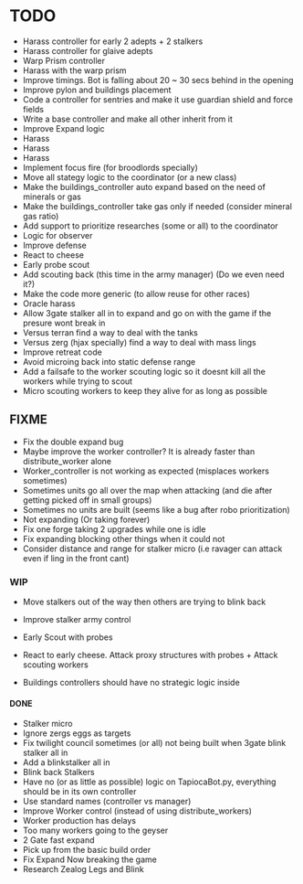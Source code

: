 # TODO

- Harass controller for early 2 adepts + 2 stalkers
- Harass controller for glaive adepts
- Warp Prism controller
- Harass with the warp prism
- Improve timings. Bot is falling about 20 ~ 30 secs behind in the opening
- Improve pylon and buildings placement
- Code a controller for sentries and make it use guardian shield and force fields
- Write a base controller and make all other inherit from it
- Improve Expand logic
- Harass
- Harass
- Harass
- Implement focus fire (for broodlords specially)
- Move all stategy logic to the coordinator (or a new class)
- Make the buildings_controller auto expand based on the need of minerals or gas
- Make the buildings_controller take gas only if needed (consider mineral gas ratio)
- Add support to prioritize researches (some or all) to the coordinator
- Logic for observer
- Improve defense
- React to cheese
- Early probe scout
- Add scouting back (this time in the army manager) (Do we even need it?)
- Make the code more generic (to allow reuse for other races)
- Oracle harass
- Allow 3gate stalker all in to expand and go on with the game if the presure wont break in
- Versus terran find a way to deal with the tanks
- Versus zerg (hjax specially) find a way to deal with mass lings
- Improve retreat code
- Avoid microing back into static defense range
- Add a failsafe to the worker scouting logic so it doesnt kill all the workers while trying to scout
- Micro scouting workers to keep they alive for as long as possible

## FIXME

- Fix the double expand bug
- Maybe improve the worker controller? It is already faster than distribute_worker alone
- Worker_controller is not working as expected (misplaces workers sometimes)
- Sometimes units go all over the map when attacking (and die after getting picked off in small groups)
- Sometimes no units are built (seems like a bug after robo prioritization)
- Not expanding (Or taking forever)
- Fix one forge taking 2 upgrades while one is idle
- Fix expanding blocking other things when it could not
- Consider distance and range for stalker micro (i.e ravager can attack even if ling in the front cant)

### WIP

- Move stalkers out of the way then others are trying to blink back
- Improve stalker army control

- Early Scout with probes
- React to early cheese. Attack proxy structures with probes + Attack scouting workers

- Buildings controllers should have no strategic logic inside

#### DONE

- Stalker micro
- Ignore zergs eggs as targets
- Fix twilight council sometimes (or all) not being built when 3gate blink stalker all in
- Add a blinkstalker all in
- Blink back Stalkers
- Have no (or as little as possible) logic on TapiocaBot.py, everything should be in its own controller
- Use standard names (controller vs manager)
- Improve Worker control (instead of using distribute_workers)
- Worker production has delays
- Too many workers going to the geyser
- 2 Gate fast expand
- Pick up from the basic build order
- Fix Expand Now breaking the game
- Research Zealog Legs and Blink
